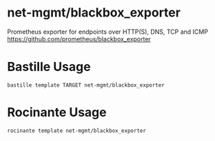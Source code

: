 # net-mgmt/blackbox_exporter
Prometheus exporter for endpoints over HTTP(S), DNS, TCP and ICMP
https://github.com/prometheus/blackbox_exporter

# Bastille Usage
```shell
bastille template TARGET net-mgmt/blackbox_exporter
```

# Rocinante Usage
```shell
rocinante template net-mgmt/blackbox_exporter
```
